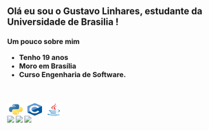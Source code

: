 ## Olá eu sou o Gustavo Linhares, estudante da Universidade de Brasilia !

 
 <h3 align= "left"> Um pouco sobre mim </div>

  - Tenho 19 anos
  - Moro em Brasília 
  - Curso Engenharia de Software.
  <br>  

<div style="display: inline_block"><br>
  <img align="center" alt="guPython" height="30" width="40" src="https://raw.githubusercontent.com/devicons/devicon/master/icons/python/python-original.svg">
  <img align="center" alt="guC" height="30" width="40" src=https://raw.githubusercontent.com/devicons/devicon/master/icons/c/c-original.svg
  >
  <img align="center" alt="guJava" height="30" width="40" src=https://raw.githubusercontent.com/devicons/devicon/master/icons/java/java-original.svg
  >
  
  
 
<div> 
  <a href="https://instagram.com/gustavo_linharess" target="_blank"><img src="https://img.shields.io/badge/-Instagram-%23E4405F?style=for-the-badge&logo=instagram&logoColor=white" target="_blank"></a>
  <a href = "mailto:gustavoribeiro.linhares@gmail.com"><img src="https://img.shields.io/badge/-Gmail-%23333?style=for-the-badge&logo=gmail&logoColor=white" target="_blank"></a>
  <a href="https://www.linkedin.com/in/gustavo-linhares-838b7b228/" target="_blank"><img src="https://img.shields.io/badge/-LinkedIn-%230077B5?style=for-the-badge&logo=linkedin&logoColor=white" target="_blank"></a> 
  
</div>

